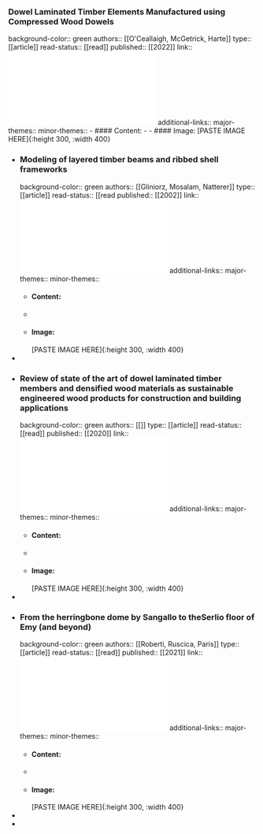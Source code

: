 ### Dowel Laminated Timber Elements Manufactured using Compressed Wood Dowels
background-color:: green
authors:: [[O'Ceallaigh, McGetrick, Harte]]
type:: [[article]]
read-status:: [[read]]
published:: [[2022]] 
link:: ![OCeallaighetal.CERI2022DLT.pdf](../assets/OCeallaighetal.CERI2022DLT_1701260595120_0.pdf) 
additional-links::
major-themes::
minor-themes::
	- #### Content:
	-
	- #### Image:
	  [PASTE IMAGE HERE]{:height 300, :width 400}
- ### Modeling of layered timber beams and ribbed shell frameworks
  background-color:: green
  authors:: [[Gliniorz, Mosalam, Natterer]] 
  type:: [[article]]
  read-status:: [[read 
  published:: [[2002]] 
  link:: ![1-s2.0-S1359836802000203-main.pdf](../assets/1-s2.0-S1359836802000203-main_1701261219877_0.pdf) 
  additional-links::
  major-themes::
  minor-themes::
	- #### Content:
	-
	- #### Image:
	  [PASTE IMAGE HERE]{:height 300, :width 400}
-
- ### Review of state of the art of dowel laminated timber members and densified wood materials as sustainable engineered wood products for construction and building applications
  background-color:: green
  authors:: [[]]
  type:: [[article]]
  read-status:: [[read]]
  published:: [[2020]] 
  link:: ![1-s2.0-S2666165919300043-main.pdf](../assets/1-s2.0-S2666165919300043-main_1701261344821_0.pdf) 
  additional-links::
  major-themes::
  minor-themes::
	- #### Content:
	-
	- #### Image:
	  [PASTE IMAGE HERE]{:height 300, :width 400}
-
- ### From the herringbone dome by Sangallo to theSerlio floor of Emy (and beyond)
  background-color:: green
  authors:: [[Roberti, Ruscica, Paris]]
  type:: [[article]]
  read-status:: [[read]]
  published:: [[2021]] 
  link:: ![10.1515_cls-2021-0023.pdf](../assets/10.1515_cls-2021-0023_1701261545439_0.pdf) 
  additional-links::
  major-themes::
  minor-themes::
	- #### Content:
	-
	- #### Image:
	  [PASTE IMAGE HERE]{:height 300, :width 400}
-
-